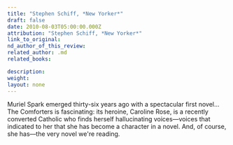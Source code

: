 ```yaml
---
title: "Stephen Schiff, *New Yorker*"
draft: false
date: 2010-08-03T05:00:00.000Z
attribution: "Stephen Schiff, *New Yorker*"
link_to_original:
nd_author_of_this_review:
related_author: .md
related_books:

description:
weight:
layout: none
---
```

Muriel Spark emerged thirty-six years ago with a spectacular first novel... The Comforters is fascinating: its heroine, Caroline Rose, is a recently converted Catholic who finds herself hallucinating voices––voices that indicated to her that she has become a character in a novel. And, of course, she has––the very novel we're reading.

